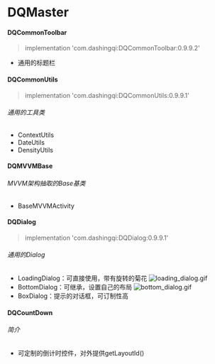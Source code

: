 # DQMaster

#### DQCommonToolbar
> implementation 'com.dashingqi:DQCommonToolbar:0.9.9.2'
- 通用的标题栏

#### DQCommonUtils
> implementation 'com.dashingqi:DQCommonUtils:0.9.9.1'
###### 通用的工具类
- ContextUtils
- DateUtils
- DensityUtils

#### DQMVVMBase
###### MVVM架构抽取的Base基类
- BaseMVVMActivity

#### DQDialog
> implementation 'com.dashingqi:DQDialog:0.9.9.1'
###### 通用的Dialog
- LoadingDialog：可直接使用，带有旋转的菊花
![loading_dialog.gif](https://upload-images.jianshu.io/upload_images/4997216-40e8dd85cef3a40f.gif?imageMogr2/auto-orient/strip)
- BottomDialog：可继承，设置自己的布局
![bottom_dialog.gif](https://upload-images.jianshu.io/upload_images/4997216-f30abba8990a5353.gif?imageMogr2/auto-orient/strip)
- BoxDialog：提示的对话框，可订制性高

#### DQCountDown
>
###### 简介
- 可定制的倒计时控件，对外提供getLayoutId()


